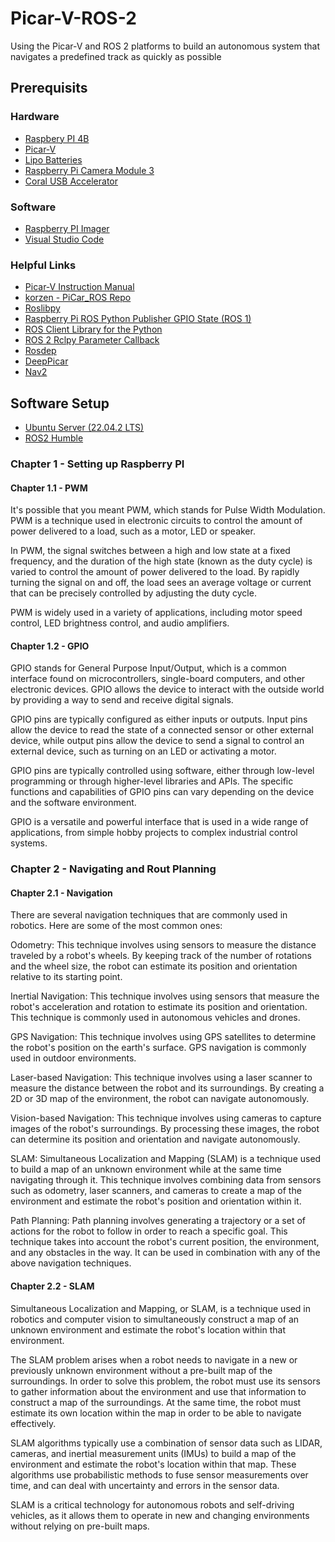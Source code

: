 # Picar-V-ROS-2
Using the Picar-V and ROS 2 platforms to build an autonomous system that navigates a predefined track as quickly as possible

## Prerequisits
### Hardware
 - [Raspbery PI 4B](https://www.amazon.com/dp/B09LYP7QH3?ref_=cm_sw_r_apin_dp_VMXPRDF13GEB3HZ2BBBR)
 - [Picar-V](https://www.amazon.com/dp/B06XWSVLL8?ref_=cm_sw_r_apin_dp_KSH0WGD7QD2PA3DQH86D)
 - [Lipo Batteries](https://www.amazon.com/dp/B06XWSVLL8?ref_=cm_sw_r_apin_dp_KSH0WGD7QD2PA3DQH86D)
 - [Raspberry Pi Camera Module 3](https://www.seeedstudio.com/Raspberry-Pi-Camera-3-p-5574.html?queryID=976e3c95a6cc2c6cca4fe95f3674438b&objectID=5574&indexName=bazaar_retailer_products)
 - [Coral USB Accelerator](https://www.seeedstudio.com/Coral-USB-Accelerator-p-2899.html?queryID=e2a50252acb7b76b6a30810d2c9f5476&objectID=2899&indexName=bazaar_retailer_products)

### Software
 - [Raspberry PI Imager](https://www.raspberrypi.com/software/)
 - [Visual Studio Code](https://code.visualstudio.com/)

### Helpful Links
 - [Picar-V Instruction Manual](https://docs.sunfounder.com/projects/picar-v/en/latest/)
 - [korzen - PiCar_ROS Repo](https://github.com/korzen/PiCar_ROS)
 - [Roslibpy](https://roslibpy.readthedocs.io/en/latest/)
 - [Raspberry Pi ROS Python Publisher GPIO State (ROS 1)](https://roboticsbackend.com/raspberry-pi-ros-python-publisher-publish-a-gpio-state/)
 - [ROS Client Library for the Python](https://github.com/ros2/rclpy)
 - [ROS 2 Rclpy Parameter Callback](https://roboticsbackend.com/ros2-rclpy-parameter-callback/)
 - [Rosdep](https://docs.ros.org/en/independent/api/rosdep/html/)
 - [DeepPicar](https://github.com/dctian/DeepPiCar)
 - [Nav2](https://navigation.ros.org/)

## Software Setup
 - [Ubuntu Server (22.04.2 LTS)](https://ubuntu.com/download/server)
 - [ROS2 Humble](https://docs.ros.org/en/humble/index.html)

### Chapter 1 - Setting up Raspberry PI

#### Chapter 1.1 - PWM
It's possible that you meant PWM, which stands for Pulse Width Modulation. PWM is a technique used in electronic circuits to control the amount of power delivered to a load, such as a motor, LED or speaker.

In PWM, the signal switches between a high and low state at a fixed frequency, and the duration of the high state (known as the duty cycle) is varied to control the amount of power delivered to the load. By rapidly turning the signal on and off, the load sees an average voltage or current that can be precisely controlled by adjusting the duty cycle.

PWM is widely used in a variety of applications, including motor speed control, LED brightness control, and audio amplifiers.

#### Chapter 1.2 - GPIO
GPIO stands for General Purpose Input/Output, which is a common interface found on microcontrollers, single-board computers, and other electronic devices. GPIO allows the device to interact with the outside world by providing a way to send and receive digital signals.

GPIO pins are typically configured as either inputs or outputs. Input pins allow the device to read the state of a connected sensor or other external device, while output pins allow the device to send a signal to control an external device, such as turning on an LED or activating a motor.

GPIO pins are typically controlled using software, either through low-level programming or through higher-level libraries and APIs. The specific functions and capabilities of GPIO pins can vary depending on the device and the software environment.

GPIO is a versatile and powerful interface that is used in a wide range of applications, from simple hobby projects to complex industrial control systems.

### Chapter 2 - Navigating and Rout Planning

#### Chapter 2.1 - Navigation
There are several navigation techniques that are commonly used in robotics. Here are some of the most common ones:

Odometry: This technique involves using sensors to measure the distance traveled by a robot's wheels. By keeping track of the number of rotations and the wheel size, the robot can estimate its position and orientation relative to its starting point.

Inertial Navigation: This technique involves using sensors that measure the robot's acceleration and rotation to estimate its position and orientation. This technique is commonly used in autonomous vehicles and drones.

GPS Navigation: This technique involves using GPS satellites to determine the robot's position on the earth's surface. GPS navigation is commonly used in outdoor environments.

Laser-based Navigation: This technique involves using a laser scanner to measure the distance between the robot and its surroundings. By creating a 2D or 3D map of the environment, the robot can navigate autonomously.

Vision-based Navigation: This technique involves using cameras to capture images of the robot's surroundings. By processing these images, the robot can determine its position and orientation and navigate autonomously.

SLAM: Simultaneous Localization and Mapping (SLAM) is a technique used to build a map of an unknown environment while at the same time navigating through it. This technique involves combining data from sensors such as odometry, laser scanners, and cameras to create a map of the environment and estimate the robot's position and orientation within it.

Path Planning: Path planning involves generating a trajectory or a set of actions for the robot to follow in order to reach a specific goal. This technique takes into account the robot's current position, the environment, and any obstacles in the way. It can be used in combination with any of the above navigation techniques.

#### Chapter 2.2 - SLAM
Simultaneous Localization and Mapping, or SLAM, is a technique used in robotics and computer vision to simultaneously construct a map of an unknown environment and estimate the robot's location within that environment.

The SLAM problem arises when a robot needs to navigate in a new or previously unknown environment without a pre-built map of the surroundings. In order to solve this problem, the robot must use its sensors to gather information about the environment and use that information to construct a map of the surroundings. At the same time, the robot must estimate its own location within the map in order to be able to navigate effectively.

SLAM algorithms typically use a combination of sensor data such as LIDAR, cameras, and inertial measurement units (IMUs) to build a map of the environment and estimate the robot's location within that map. These algorithms use probabilistic methods to fuse sensor measurements over time, and can deal with uncertainty and errors in the sensor data.

SLAM is a critical technology for autonomous robots and self-driving vehicles, as it allows them to operate in new and changing environments without relying on pre-built maps.

